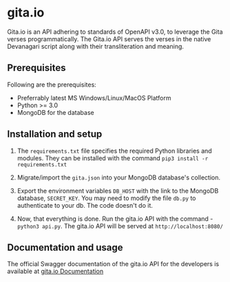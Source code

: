 # gita.io
Gita.io is an API adhering to standards of OpenAPI v3.0, to leverage the Gita verses programmatically. The Gita.io API serves the verses in the native Devanagari script along with their transliteration and meaning.

## Prerequisites

Following are the prerequisites:

- Preferrably latest MS Windows/Linux/MacOS Platform
- Python >= 3.0
- MongoDB for the database

## Installation and setup

1.  The `requirements.txt` file specifies the required Python libraries and modules. They can be installed with the command `pip3 install -r requirements.txt`

2. Migrate/import the `gita.json` into your MongoDB database's collection.

3. Export the environment variables `DB_HOST` with the link to the MongoDB database, `SECRET_KEY`. You may need to modify the file `db.py` to authenticate to your db. The code doesn't do it.

4. Now, that everything is done. Run the gita.io API with the command - `python3 api.py`. The gita.io API will be served at `http://localhost:8080/`

## Documentation and usage

The official Swagger documentation of the gita.io API for the developers is available at [gita.io Documentation](https://app.swaggerhub.com/apis-docs/AxiomSamarth/gita.io/1.0.0)